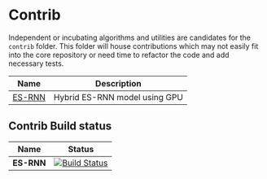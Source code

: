 # Contrib

Independent or incubating algorithms and utilities are candidates for the `contrib` folder. This folder will house contributions which may not easily fit into the core repository or need time to refactor the code and add necessary tests.

| Name | Description |
|------|-------------|
| [ES-RNN](es_rnn/README.md) | Hybrid ES-RNN model using GPU |

## Contrib Build status

| Name | Status |
|------|--------|
| **ES-RNN** | [![Build Status](https://dev.azure.com/best-practices/forecasting/_apis/build/status/contrib%20es_rnn?branchName=master)](https://dev.azure.com/best-practices/forecasting/_build/latest?definitionId=107&branchName=master) |
